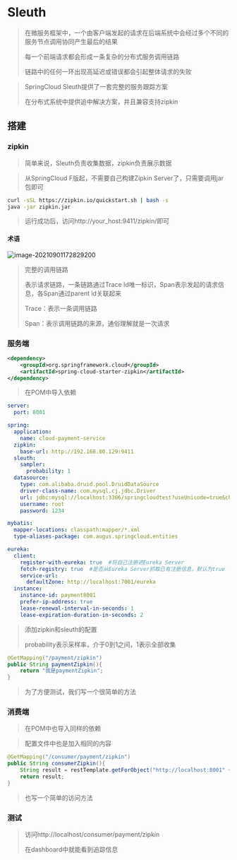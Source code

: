 # Sleuth

> 在微服务框架中，一个由客户端发起的请求在后端系统中会经过多个不同的服务节点调用协同产生最后的结果
>
> 每一个前端请求都会形成一条复杂的分布式服务调用链路
>
> 链路中的任何一环出现高延迟或错误都会引起整体请求的失败

> SpringCloud Sleuth提供了一套完整的服务跟踪方案
>
> 在分布式系统中提供追中解决方案，并且兼容支持zipkin



## 搭建

### zipkin

> 简单来说，Sleuth负责收集数据，zipkin负责展示数据

> 从SpringCloud F版起，不需要自己构建Zipkin Server了，只需要调用jar包即可

```sh
curl -sSL https://zipkin.io/quickstart.sh | bash -s
java -jar zipkin.jar
```

> 运行成功后，访问http://your_host:9411/zipkin/即可



#### 术语

![image-20210901172829200](C:\Users\augus\Documents\GitHub\JavaNoteandPractice\框架\SpringCloud\Sleuth.assets\image-20210901172829200.png)

> 完整的调用链路
>
> 表示请求链路，一条链路通过Trace Id唯一标识，Span表示发起的请求信息，各Span通过parent id关联起来
>
> Trace：表示一条调用链路
>
> Span：表示调用链路的来源，通俗理解就是一次请求



### 服务端

```xml
<dependency>
    <groupId>org.springframework.cloud</groupId>
    <artifactId>spring-cloud-starter-zipkin</artifactId>
</dependency>
```

> 在POM中导入依赖

```yaml
server:
  port: 8001

spring:
  application:
    name: cloud-payment-service
  zipkin:
    base-url: http://192.168.80.129:9411
  sleuth:
    sampler:
      probability: 1
  datasource:
    type: com.alibaba.druid.pool.DruidDataSource
    driver-class-name: com.mysql.cj.jdbc.Driver
    url: jdbc:mysql://localhost:3306/springcloudtest?useUnicode=true&characterEncoding=utf-8&useSSL=false
    username: root
    password: 1234

mybatis:
  mapper-locations: classpath:mapper/*.xml
  type-aliases-package: com.augus.springcloud.entities

eureka:
  client:
    register-with-eureka: true  #将自己注册进Eureka Server
    fetch-registry: true  #是否从Eureka Server抓取已有注册信息，默认为true
    service-url:
      defaultZone: http://localhost:7001/eureka
  instance:
    instance-id: payment8001
    prefer-ip-address: true
    lease-renewal-interval-in-seconds: 1
    lease-expiration-duration-in-seconds: 2
```

> 添加zipkin和sleuth的配置
>
> probability表示采样率，介于0到1之间，1表示全部收集

```java
@GetMapping("/payment/zipkin")
public String paymentZipkin(){
    return "我是paymentZipkin";
}
```

> 为了方便测试，我们写一个很简单的方法



### 消费端

> 在POM中也导入同样的依赖

> 配置文件中也是加入相同的内容

```java
@GetMapping("/consumer/payment/zipkin")
public String consumerZipkin(){
    String result = restTemplate.getForObject("http://localhost:8001" + "/payment/zipkin",String.class);
    return result;
}
```

> 也写一个简单的访问方法



### 测试

> 访问http://localhost/consumer/payment/zipkin
>
> 在dashboard中就能看到追踪信息